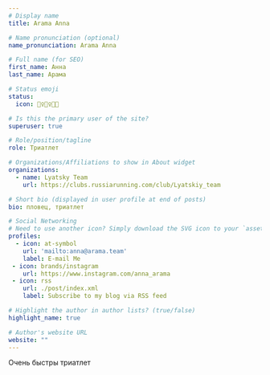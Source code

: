 ```yaml
---
# Display name
title: Arama Anna

# Name pronunciation (optional)
name_pronunciation: Arama Anna

# Full name (for SEO)
first_name: Анна
last_name: Арама

# Status emoji
status:
  icon: 🏊‍♀️🚴‍♀️🏃🏽

# Is this the primary user of the site?
superuser: true

# Role/position/tagline
role: Триатлет

# Organizations/Affiliations to show in About widget
organizations:
  - name: Lyatsky Team
    url: https://clubs.russiarunning.com/club/Lyatskiy_team

# Short bio (displayed in user profile at end of posts)
bio: пловец, триатлет

# Social Networking
# Need to use another icon? Simply download the SVG icon to your `assets/media/icons/` folder.
profiles:
  - icon: at-symbol
    url: 'mailto:anna@arama.team'
    label: E-mail Me
 - icon: brands/instagram
    url: https://www.instagram.com/anna_arama
 - icon: rss
    url: ./post/index.xml
    label: Subscribe to my blog via RSS feed

# Highlight the author in author lists? (true/false)
highlight_name: true

# Author's website URL
website: ""
---
```


Очень быстры триатлет
